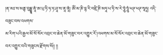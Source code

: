 ﻿  
།ན་མཿ་ས་མནྟ་བུདྡྷཱ་ནཱཾ་ཨ་པྲ་ཏི་ཧ་ཏ་ཤཱ་ས་ནཱ་ནཱཾ། ཨོཾ་མ་ཎི་དྷ་རི་བཛྲི་ཎི་མཧཱ་པ་ཏི་ས་རེ་ཧཱུཾ་ཧཱུཾ་ཕཊ་ཕཊ་སཱཧཱ། འདི་བཟུང་བས་འཕགས་  
མ་རིག་པའི་རྒྱལ་མོ་སོ་སོར་འབྲང་བ་ཆེན་མོ་གཟུང་བར་འགྱུར་རོ་།འཕགས་མ་སོ་སོར་འབྲང་བ་ཆེན་མོ་གཟུང་བར་འགྱུར་བའི་གཟུངས་རྫོགས་སོ།། །།  
